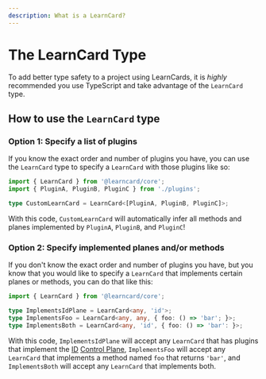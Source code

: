 ```yaml
---
description: What is a LearnCard?
---
```


# The LearnCard Type

To add better type safety to a project using LearnCards, it is _highly_ recommended you use TypeScript and take advantage of the `LearnCard` type.

## How to use the `LearnCard` type

### Option 1: Specify a list of plugins

If you know the exact order and number of plugins you have, you can use the `LearnCard` type to specify a `LearnCard` with those plugins like so:

```typescript
import { LearnCard } from '@learncard/core';
import { PluginA, PluginB, PluginC } from './plugins';

type CustomLearnCard = LearnCard<[PluginA, PluginB, PluginC]>;
```

With this code, `CustomLearnCard` will automatically infer all methods and planes implemented by `PluginA`, `PluginB`, and `PluginC`!

### Option 2: Specify implemented planes and/or methods

If you don't know the exact order and number of plugins you have, but you know that you would like to specify a `LearnCard` that implements certain planes or methods, you can do that like this:

```typescript
import { LearnCard } from '@learncard/core';

type ImplementsIdPlane = LearnCard<any, 'id'>;
type ImplementsFoo = LearnCard<any, any, { foo: () => 'bar'; }>;
type ImplementsBoth = LearnCard<any, 'id', { foo: () => 'bar': }>;
```

With this code, `ImplementsIdPlane` will accept any `LearnCard` that has plugins that implement the [ID](../../control-planes/id.md) [Control Plane](../../control-planes/), `ImplementsFoo` will accept any `LearnCard` that implements a method named `foo` that returns `'bar'`, and `ImplementsBoth` will accept any `LearnCard` that implements both.
